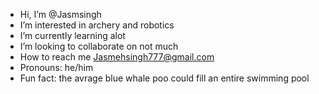 -  Hi, I’m @Jasmsingh
-  I’m interested in archery and robotics
-  I’m currently learning alot
-  I’m looking to collaborate on not much
-  How to reach me Jasmehsingh777@gmail.com
-  Pronouns: he/him
-  Fun fact: the avrage blue whale poo could fill an entire swimming pool

<!---
Jasmsingh/Jasmsingh is a ✨ special ✨ repository because its `README.md` (this file) appears on your GitHub profile.
You can click the Preview link to take a look at your changes.
--->
